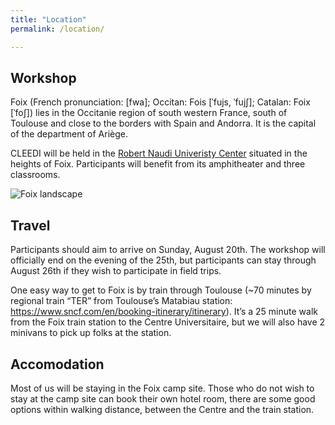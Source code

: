 ```yaml
---
title: "Location"
permalink: /location/

---
```


## Workshop

<p> Foix (French pronunciation: ​[fwa]; Occitan: Fois [ˈfujs, ˈfujʃ]; Catalan: Foix [ˈfoʃ]) lies in the Occitanie region of south western France,  south of Toulouse and close to the borders with Spain and Andorra. It is the capital of the department of Ariège.
     
CLEEDI will be held in the [Robert Naudi Univeristy Center](https://centre-universitaire-ariege.fr/) situated in the heights of Foix. Participants will benefit from its amphitheater and three classrooms.



</p>

<img src="https://charlesll.github.io/CLEEDI2021/assets/images/foix_wiki.jpg"
     alt="Foix landscape"
     style="float:left: margin-right: 10px;" />


## Travel

Participants should aim to arrive on Sunday, August 20th. The workshop will officially end on the evening of the 25th, but participants can stay through August 26th if they wish to participate in field trips.

One easy way to get to Foix is by train through Toulouse (~70 minutes by regional train “TER” from Toulouse’s Matabiau station: https://www.sncf.com/en/booking-itinerary/itinerary). It’s a 25 minute walk from the Foix train station to the Centre Universitaire, but we will also have 2 minivans to pick up folks at the station. 

## Accomodation

Most of us will be staying in the Foix camp site. Those who do not wish to stay at the camp site can book their own hotel room, there are some good options within walking distance, between the Centre and the train station.
